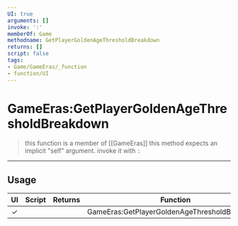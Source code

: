 ```yaml
---
UI: true
arguments: []
invoke: ':'
memberOf: Game
methodname: GetPlayerGoldenAgeThresholdBreakdown
returns: []
script: false
tags:
- Game/GameEras/_function
- function/UI
---
```

# GameEras:GetPlayerGoldenAgeThresholdBreakdown
> this function is a member of [[GameEras]]
> this method expects an implicit "self" argument. invoke it with `:`
-----
## Usage
|  UI | Script | Returns | Function | Arguments |
|:---:|:------:|-------:|:--------:|:---------|
|✓| ||GameEras:GetPlayerGoldenAgeThresholdBreakdown||
